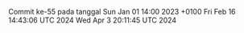Commit ke-55 pada tanggal Sun Jan 01 14:00 2023 +0100
Fri Feb 16 14:43:06 UTC 2024
Wed Apr  3 20:11:45 UTC 2024
